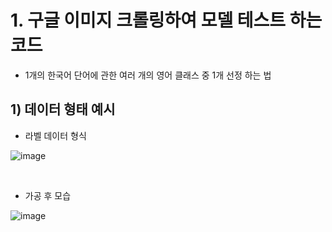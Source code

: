 # 1. 구글 이미지 크롤링하여 모델 테스트 하는 코드
- 1개의 한국어 단어에 관한 여러 개의 영어 클래스 중 1개 선정 하는 법

## 1) 데이터 형태 예시
- 라벨 데이터 형식
 
![image](https://github.com/hjhan1201/AIFFELthon/assets/89675001/2cefde72-a99f-4e48-b39e-3dfd9c9c141b)

<br/>

- 가공 후 모습

![image](https://github.com/hjhan1201/AIFFELthon/assets/89675001/0d3418ae-981e-402c-81b4-34a58f326cdb)  
